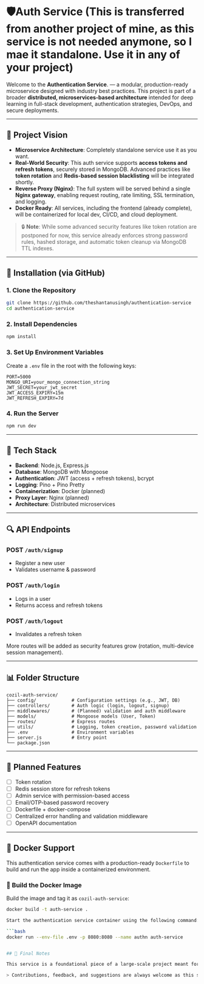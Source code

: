 # 🛡️Auth Service (This is transferred from another project of mine, as this service is not needed anymone, so I mae it standalone. Use it in any of your project)

Welcome to the **Authentication Service**. — a modular, production-ready microservice designed with industry best practices. This project is part of a broader **distributed, microservices-based architecture** intended for deep learning in full-stack development, authentication strategies, DevOps, and secure deployments.

---

## 🌟 Project Vision

* **Microservice Architecture**: Completely standalone service use it as you want.
* **Real-World Security**: This auth service supports **access tokens and refresh tokens**, securely stored in MongoDB. Advanced practices like **token rotation** and **Redis-based session blacklisting** will be integrated shortly.
* **Reverse Proxy (Nginx)**: The full system will be served behind a single **Nginx gateway**, enabling request routing, rate limiting, SSL termination, and logging.
* **Docker Ready**: All services, including the frontend (already complete), will be containerized for local dev, CI/CD, and cloud deployment.

> 🔒 **Note**: While some advanced security features like token rotation are postponed for now, this service already enforces strong password rules, hashed storage, and automatic token cleanup via MongoDB TTL indexes.

---

## 🚀 Installation (via GitHub)

### 1. Clone the Repository

```bash
git clone https://github.com/theshantanusingh/authentication-service
cd authentication-service
```

### 2. Install Dependencies

```bash
npm install
```

### 3. Set Up Environment Variables

Create a `.env` file in the root with the following keys:

```env
PORT=5000
MONGO_URI=your_mongo_connection_string
JWT_SECRET=your_jwt_secret
JWT_ACCESS_EXPIRY=15m
JWT_REFRESH_EXPIRY=7d
```

### 4. Run the Server

```bash
npm run dev
```

---

## 🧰 Tech Stack

* **Backend**: Node.js, Express.js
* **Database**: MongoDB with Mongoose
* **Authentication**: JWT (access + refresh tokens), bcrypt
* **Logging**: Pino + Pino Pretty
* **Containerization**: Docker (planned)
* **Proxy Layer**: Nginx (planned)
* **Architecture**: Distributed microservices

---

## 🔍 API Endpoints

### POST `/auth/signup`

* Register a new user
* Validates username & password

### POST `/auth/login`

* Logs in a user
* Returns access and refresh tokens

### POST `/auth/logout`

* Invalidates a refresh token

More routes will be added as security features grow (rotation, multi-device session management).

---

## 📊 Folder Structure

```
cozil-auth-service/
├── config/             # Configuration settings (e.g., JWT, DB)
├── controllers/        # Auth logic (login, logout, signup)
├── middlewares/        # (Planned) validation and auth middleware
├── models/             # Mongoose models (User, Token)
├── routes/             # Express routes
├── utils/              # Logging, token creation, password validation
├── .env                # Environment variables
├── server.js           # Entry point
└── package.json
```

---

## 🚧 Planned Features

* [ ] Token rotation
* [ ] Redis session store for refresh tokens
* [ ] Admin service with permission-based access
* [ ] Email/OTP-based password recovery
* [ ] Dockerfile + docker-compose
* [ ] Centralized error handling and validation middleware
* [ ] OpenAPI documentation

---

## 🐳 Docker Support

This authentication service comes with a production-ready `Dockerfile` to build and run the app inside a containerized environment.

### 🔨 Build the Docker Image

Build the image and tag it as `cozil-auth-service`:

```bash
docker build -t auth-service .

Start the authentication service container using the following command:

```bash
docker run --env-file .env -p 8080:8080 --name authn auth-service


## 🌊 Final Notes

This service is a foundational piece of a large-scale project meant for mastering secure full-stack architecture. Despite being a learning project, it follows many best practices of production systems.

> Contributions, feedback, and suggestions are always welcome as this system evolves!
